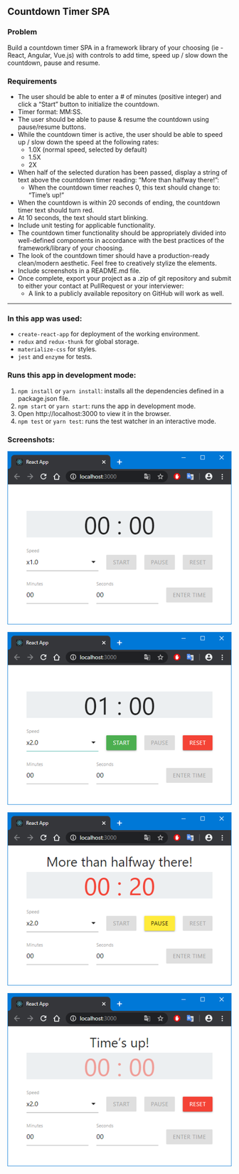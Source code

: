 ## Countdown Timer SPA

### Problem

Build a countdown timer SPA in a framework library of your choosing (ie - React, Angular, Vue.js) with controls to add time, speed up / slow down the countdown, pause and resume.

### Requirements

* The user should be able to enter a # of minutes (positive integer) and click a “Start” button to initialize the countdown.
* Timer format: MM:SS.
* The user should be able to pause & resume the countdown using pause/resume buttons.
* While the countdown timer is active, the user should be able to speed up / slow down the speed at the following rates:
  - 1.0X (normal speed, selected by default)
  - 1.5X
  - 2X
* When half of the selected duration has been passed, display a string of text above the countdown timer reading: “More than halfway there!”:
  - When the countdown timer reaches 0, this text should change to: “Time’s up!”
* When the countdown is within 20 seconds of ending, the countdown timer text should turn red.
* At 10 seconds, the text should start blinking.
* Include unit testing for applicable functionality.
* The countdown timer functionality should be appropriately divided into well-defined components in accordance with the best practices of the framework/library of your choosing.
* The look of the countdown timer should have a production-ready clean/modern aesthetic. Feel free to creatively stylize the elements.
* Include screenshots in a README.md file.
* Once complete, export your project as a .zip of git repository and submit to either your contact at PullRequest or your interviewer:
  - A link to a publicly available repository on GitHub will work as well.

---

### In this app was used:

* `create-react-app` for deployment of the working environment.
* `redux` and `redux-thunk` for global storage.
* `materialize-css` for styles.
* `jest` and `enzyme` for tests.

### Runs this app in development mode:

1. `npm install` or `yarn install`: installs all the dependencies defined in a package.json file.
2. `npm start` or `yarn start`: runs the app in development mode.
3.  Open http://localhost:3000 to view it in the browser.
4. `npm test` or `yarn test`: runs the test watcher in an interactive mode.


### Screenshots:

![screenshots-1](./screenshots/1.png)

![screenshots-2](./screenshots/2.png)

![screenshots-3](./screenshots/3.png)

![screenshots-4](./screenshots/4.png)
